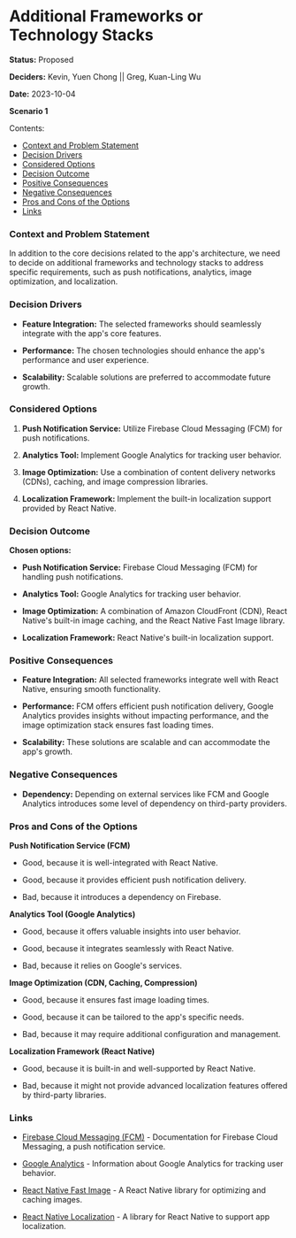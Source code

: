 # Additional Frameworks or Technology Stacks

**Status:** Proposed

**Deciders:** Kevin, Yuen Chong || Greg, Kuan-Ling Wu

**Date:** 2023-10-04

**Scenario 1**

Contents:

- [Context and Problem Statement](#context-and-problem-statement)
- [Decision Drivers](#decision-drivers)
- [Considered Options](#considered-options)
- [Decision Outcome](#decision-outcome)
- [Positive Consequences](#positive-consequences)
- [Negative Consequences](#negative-consequences)
- [Pros and Cons of the Options](#pros-and-cons-of-the-options)
- [Links](#links)

### Context and Problem Statement

In addition to the core decisions related to the app's architecture, we need to decide on additional frameworks and technology stacks to address specific requirements, such as push notifications, analytics, image optimization, and localization.

### Decision Drivers

- **Feature Integration:** The selected frameworks should seamlessly integrate with the app's core features.

- **Performance:** The chosen technologies should enhance the app's performance and user experience.

- **Scalability:** Scalable solutions are preferred to accommodate future growth.

### Considered Options

1. **Push Notification Service:** Utilize Firebase Cloud Messaging (FCM) for push notifications.

2. **Analytics Tool:** Implement Google Analytics for tracking user behavior.

3. **Image Optimization:** Use a combination of content delivery networks (CDNs), caching, and image compression libraries.

4. **Localization Framework:** Implement the built-in localization support provided by React Native.

### Decision Outcome

**Chosen options:**

- **Push Notification Service:** Firebase Cloud Messaging (FCM) for handling push notifications.

- **Analytics Tool:** Google Analytics for tracking user behavior.

- **Image Optimization:** A combination of Amazon CloudFront (CDN), React Native's built-in image caching, and the React Native Fast Image library.

- **Localization Framework:** React Native's built-in localization support.

### Positive Consequences

- **Feature Integration:** All selected frameworks integrate well with React Native, ensuring smooth functionality.

- **Performance:** FCM offers efficient push notification delivery, Google Analytics provides insights without impacting performance, and the image optimization stack ensures fast loading times.

- **Scalability:** These solutions are scalable and can accommodate the app's growth.

### Negative Consequences

- **Dependency:** Depending on external services like FCM and Google Analytics introduces some level of dependency on third-party providers.

### Pros and Cons of the Options

**Push Notification Service (FCM)**

- Good, because it is well-integrated with React Native.

- Good, because it provides efficient push notification delivery.

- Bad, because it introduces a dependency on Firebase.

**Analytics Tool (Google Analytics)**

- Good, because it offers valuable insights into user behavior.

- Good, because it integrates seamlessly with React Native.

- Bad, because it relies on Google's services.

**Image Optimization (CDN, Caching, Compression)**

- Good, because it ensures fast image loading times.

- Good, because it can be tailored to the app's specific needs.

- Bad, because it may require additional configuration and management.

**Localization Framework (React Native)**

- Good, because it is built-in and well-supported by React Native.

- Bad, because it might not provide advanced localization features offered by third-party libraries.

### Links

- [Firebase Cloud Messaging (FCM)](https://firebase.google.com/docs/cloud-messaging) - Documentation for Firebase Cloud Messaging, a push notification service.

- [Google Analytics](https://analytics.google.com/) - Information about Google Analytics for tracking user behavior.

- [React Native Fast Image](https://github.com/DylanVann/react-native-fast-image) - A React Native library for optimizing and caching images.

- [React Native Localization](https://github.com/stefalda/ReactNativeLocalization) - A library for React Native to support app localization.
